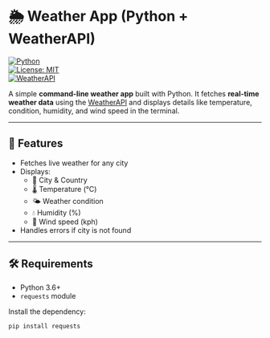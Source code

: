 # 🌦️ Weather App (Python + WeatherAPI)  

[![Python](https://img.shields.io/badge/Python-3.6%2B-blue.svg)](https://www.python.org/)  
[![License: MIT](https://img.shields.io/badge/License-MIT-green.svg)](LICENSE)  
[![WeatherAPI](https://img.shields.io/badge/API-WeatherAPI-orange.svg)](https://www.weatherapi.com/)  

A simple **command-line weather app** built with Python. It fetches **real-time weather data** using the [WeatherAPI](https://www.weatherapi.com/) and displays details like temperature, condition, humidity, and wind speed in the terminal.  

---

## 🚀 Features  
- Fetches live weather for any city  
- Displays:  
  - 📍 City & Country  
  - 🌡️ Temperature (°C)  
  - 🌤️ Weather condition  
  - 💧 Humidity (%)  
  - 💨 Wind speed (kph)  
- Handles errors if city is not found  

---

## 🛠️ Requirements  
- Python 3.6+  
- `requests` module  

Install the dependency:  
```bash
pip install requests
